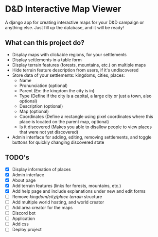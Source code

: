 # D&D Interactive Map Viewer

A django app for creating interactive maps for your D&D campaign or anything else. 
Just fill up the database, and it will be ready!

## What can this project do?

 - Display maps with clickable regions, for your settlements
 - Display settlements in a table form
 - Display terrain features (forests, mountains, etc.) on multiple maps
 - Hide terrain feature description from users, if it's undiscovered
 - Store data of your settlements: kingdoms, cities, places:
   - Name
   - Pronunciation (optional)
   - Parent (Ex: the kingdom the city is in)
   - Type (Define if the city is a capital, a large city or just a town, also optional)
   - Description (optional)
   - Map (optional)
   - Coordinates (Define a rectangle using pixel coordinates where this place is located on the parent map, optional)
   - Is it discovered (Makes you able to disallow people to view places that were not yet discovered)
 - Admin interface for adding, editing, removing settlements, and toggle buttons for quickly changing discovered state


## TODO's

 - [X] Display information of places 
 - [X] Admin interface
 - [X] About page
 - [X] Add terrain features (links for forests, mountains, etc.)
 - [X] Add help page and include explanations under new and edit forms
 - [ ] Remove *kingdom/city/place terrain* structure
 - [ ] Add multiple world hosting, and world creator
 - [ ] Add area creator for the maps
 - [ ] Discord bot
 - [ ] Application
 - [ ] Add css
 - [ ] Deploy project
